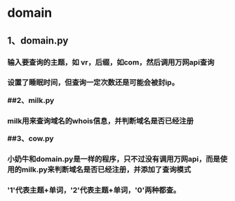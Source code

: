 # domain
## 1、domain.py
<h3>输入要查询的主题，如 vr，后缀，如com，然后调用万网api查询<br>
<h3>设置了睡眠时间，但查询一定次数还是可能会被封ip。<br>

##2、milk.py
<h3> milk用来查询域名的whois信息，并判断域名是否已经注册<br>

##3、cow.py
<h3>小奶牛和domain.py是一样的程序，只不过没有调用万网api，而是使用的milk.py来判断域名是否已经注册，并添加了查询模式<br>
<h3>'1'代表主题+单词，'2'代表主题+单词，'0'两种都查。
